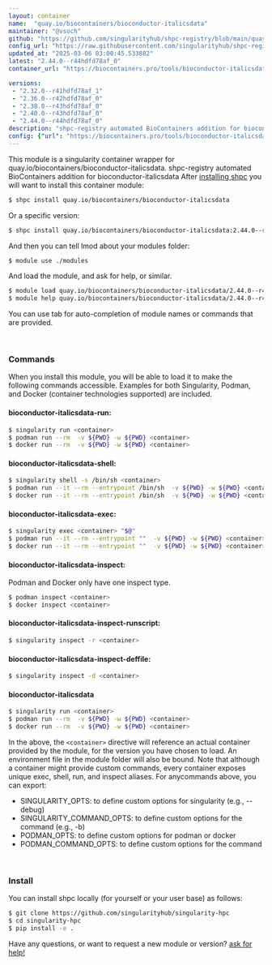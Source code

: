 ```yaml
---
layout: container
name:  "quay.io/biocontainers/bioconductor-italicsdata"
maintainer: "@vsoch"
github: "https://github.com/singularityhub/shpc-registry/blob/main/quay.io/biocontainers/bioconductor-italicsdata/container.yaml"
config_url: "https://raw.githubusercontent.com/singularityhub/shpc-registry/main/quay.io/biocontainers/bioconductor-italicsdata/container.yaml"
updated_at: "2025-03-06 03:00:45.533882"
latest: "2.44.0--r44hdfd78af_0"
container_url: "https://biocontainers.pro/tools/bioconductor-italicsdata"

versions:
 - "2.32.0--r41hdfd78af_1"
 - "2.36.0--r42hdfd78af_0"
 - "2.38.0--r43hdfd78af_0"
 - "2.40.0--r43hdfd78af_0"
 - "2.44.0--r44hdfd78af_0"
description: "shpc-registry automated BioContainers addition for bioconductor-italicsdata"
config: {"url": "https://biocontainers.pro/tools/bioconductor-italicsdata", "maintainer": "@vsoch", "description": "shpc-registry automated BioContainers addition for bioconductor-italicsdata", "latest": {"2.44.0--r44hdfd78af_0": "sha256:c8ccdc6f5a6ca24f67a3081b428ab7e8fe48ac7d9c3903377fb478335eb7162b"}, "tags": {"2.32.0--r41hdfd78af_1": "sha256:3e980c35c846274dad61dab2ce3dc8557ac34d053e70ae9fd2343eb25a0469cb", "2.36.0--r42hdfd78af_0": "sha256:ce574f2034def617207ced60a91ad200e85cf90221cc2d6dda492c6900c8b34b", "2.38.0--r43hdfd78af_0": "sha256:2c60e308d7a07b7fd3e8d15c3a5fd1e309d42fd2454df8c4cd354ca869091b06", "2.40.0--r43hdfd78af_0": "sha256:9abefebf61f87b975cdb40a1aee27bccc29a74e18d7591cdd954df47f43db397", "2.44.0--r44hdfd78af_0": "sha256:c8ccdc6f5a6ca24f67a3081b428ab7e8fe48ac7d9c3903377fb478335eb7162b"}, "docker": "quay.io/biocontainers/bioconductor-italicsdata"}
---
```


This module is a singularity container wrapper for quay.io/biocontainers/bioconductor-italicsdata.
shpc-registry automated BioContainers addition for bioconductor-italicsdata
After [installing shpc](#install) you will want to install this container module:


```bash
$ shpc install quay.io/biocontainers/bioconductor-italicsdata
```

Or a specific version:

```bash
$ shpc install quay.io/biocontainers/bioconductor-italicsdata:2.44.0--r44hdfd78af_0
```

And then you can tell lmod about your modules folder:

```bash
$ module use ./modules
```

And load the module, and ask for help, or similar.

```bash
$ module load quay.io/biocontainers/bioconductor-italicsdata/2.44.0--r44hdfd78af_0
$ module help quay.io/biocontainers/bioconductor-italicsdata/2.44.0--r44hdfd78af_0
```

You can use tab for auto-completion of module names or commands that are provided.

<br>

### Commands

When you install this module, you will be able to load it to make the following commands accessible.
Examples for both Singularity, Podman, and Docker (container technologies supported) are included.

#### bioconductor-italicsdata-run:

```bash
$ singularity run <container>
$ podman run --rm  -v ${PWD} -w ${PWD} <container>
$ docker run --rm  -v ${PWD} -w ${PWD} <container>
```

#### bioconductor-italicsdata-shell:

```bash
$ singularity shell -s /bin/sh <container>
$ podman run --it --rm --entrypoint /bin/sh  -v ${PWD} -w ${PWD} <container>
$ docker run --it --rm --entrypoint /bin/sh  -v ${PWD} -w ${PWD} <container>
```

#### bioconductor-italicsdata-exec:

```bash
$ singularity exec <container> "$@"
$ podman run --it --rm --entrypoint ""  -v ${PWD} -w ${PWD} <container> "$@"
$ docker run --it --rm --entrypoint ""  -v ${PWD} -w ${PWD} <container> "$@"
```

#### bioconductor-italicsdata-inspect:

Podman and Docker only have one inspect type.

```bash
$ podman inspect <container>
$ docker inspect <container>
```

#### bioconductor-italicsdata-inspect-runscript:

```bash
$ singularity inspect -r <container>
```

#### bioconductor-italicsdata-inspect-deffile:

```bash
$ singularity inspect -d <container>
```



#### bioconductor-italicsdata

```bash
$ singularity run <container>
$ podman run --rm  -v ${PWD} -w ${PWD} <container>
$ docker run --rm  -v ${PWD} -w ${PWD} <container>
```


In the above, the `<container>` directive will reference an actual container provided
by the module, for the version you have chosen to load. An environment file in the
module folder will also be bound. Note that although a container
might provide custom commands, every container exposes unique exec, shell, run, and
inspect aliases. For anycommands above, you can export:

 - SINGULARITY_OPTS: to define custom options for singularity (e.g., --debug)
 - SINGULARITY_COMMAND_OPTS: to define custom options for the command (e.g., -b)
 - PODMAN_OPTS: to define custom options for podman or docker
 - PODMAN_COMMAND_OPTS: to define custom options for the command

<br>

### Install

You can install shpc locally (for yourself or your user base) as follows:

```bash
$ git clone https://github.com/singularityhub/singularity-hpc
$ cd singularity-hpc
$ pip install -e .
```

Have any questions, or want to request a new module or version? [ask for help!](https://github.com/singularityhub/singularity-hpc/issues)
